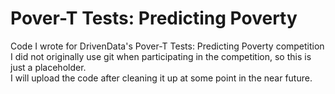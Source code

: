 # Pover-T Tests: Predicting Poverty
Code I wrote for DrivenData's Pover-T Tests: Predicting Poverty competition  
I did not originally use git when participating in the competition, so this is just a placeholder.  
I will upload the code after cleaning it up at some point in the near future.  
